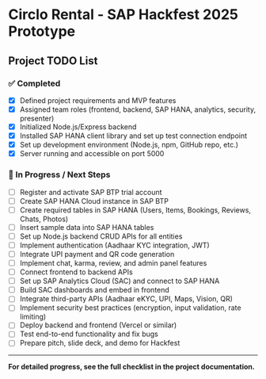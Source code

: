 # Circlo Rental - SAP Hackfest 2025 Prototype

## Project TODO List

### ✅ Completed
- [x] Defined project requirements and MVP features
- [x] Assigned team roles (frontend, backend, SAP HANA, analytics, security, presenter)
- [x] Initialized Node.js/Express backend
- [x] Installed SAP HANA client library and set up test connection endpoint
- [x] Set up development environment (Node.js, npm, GitHub repo, etc.)
- [x] Server running and accessible on port 5000

### 🚧 In Progress / Next Steps
- [ ] Register and activate SAP BTP trial account
- [ ] Create SAP HANA Cloud instance in SAP BTP
- [ ] Create required tables in SAP HANA (Users, Items, Bookings, Reviews, Chats, Photos)
- [ ] Insert sample data into SAP HANA tables
- [ ] Set up Node.js backend CRUD APIs for all entities
- [ ] Implement authentication (Aadhaar KYC integration, JWT)
- [ ] Integrate UPI payment and QR code generation
- [ ] Implement chat, karma, review, and admin panel features
- [ ] Connect frontend to backend APIs
- [ ] Set up SAP Analytics Cloud (SAC) and connect to SAP HANA
- [ ] Build SAC dashboards and embed in frontend
- [ ] Integrate third-party APIs (Aadhaar eKYC, UPI, Maps, Vision, QR)
- [ ] Implement security best practices (encryption, input validation, rate limiting)
- [ ] Deploy backend and frontend (Vercel or similar)
- [ ] Test end-to-end functionality and fix bugs
- [ ] Prepare pitch, slide deck, and demo for Hackfest

---

**For detailed progress, see the full checklist in the project documentation.** 